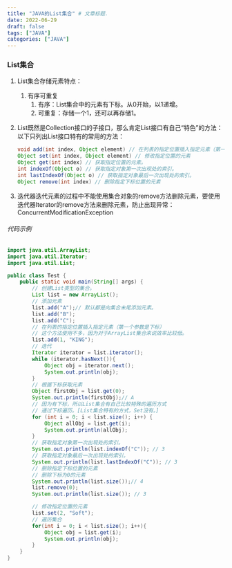 ```yaml
---
title: "JAVA的List集合" # 文章标题.
date: 2022-06-29
draft: false
tags: ["JAVA"]
categories: ["JAVA"]
---
```


### List集合

1. List集合存储元素特点：

   1. 有序可重复
      1. 有序：List集合中的元素有下标。从0开始，以1递增。
      2. 可重复：存储一个1，还可以再存储1。

2. List既然是Collection接口的子接口，那么肯定List接口有自己“特色”的方法：以下只列出List接口特有的常用的方法：

   ```java
   void add(int index, Object element) // 在列表的指定位置插入指定元素（第一个参数是下标）
   Object set(int index, Object element) // 修改指定位置的元素
   Object get(int index) // 获取指定位置的元素。
   int indexOf(Object o) // 获取指定对象第一次出现处的索引。
   int lastIndexOf(Object o) // 获取指定对象最后一次出现处的索引。
   Object remove(int index) // 删除指定下标位置的元素
   ```
   
3. 迭代器迭代元素的过程中不能使用集合对象的remove方法删除元素，要使用迭代器Iterator的remove方法来删除元素，防止出现异常：ConcurrentModificationException


###### 代码示例

```java
import java.util.ArrayList;
import java.util.Iterator;
import java.util.List;

public class Test {
    public static void main(String[] args) {
        // 创建List类型的集合。
        List list = new ArrayList();
        // 添加元素
        list.add("A");// 默认都是向集合末尾添加元素。
        list.add("B");
        list.add("C");
        // 在列表的指定位置插入指定元素（第一个参数是下标）
        // 这个方法使用不多，因为对于ArrayList集合来说效率比较低。
        list.add(1, "KING");
        // 迭代
        Iterator iterator = list.iterator();
        while (iterator.hasNext()){
            Object obj = iterator.next();
            System.out.println(obj);
        }
        // 根据下标获取元素
        Object firstObj = list.get(0);
        System.out.println(firstObj);// A
        // 因为有下标，所以List集合有自己比较特殊的遍历方式
        // 通过下标遍历。[List集合特有的方式，Set没有。]
        for (int i = 0; i < list.size(); i++) {
            Object allObj = list.get(i);
            System.out.println(allObj);
        }
        // 获取指定对象第一次出现处的索引。
        System.out.println(list.indexOf("C")); // 3
        // 获取指定对象最后一次出现处的索引。
        System.out.println(list.lastIndexOf("C")); // 3
        // 删除指定下标位置的元素
        // 删除下标为0的元素
        System.out.println(list.size());// 4
        list.remove(0);
        System.out.println(list.size()); // 3

        // 修改指定位置的元素
        list.set(2, "Soft");
        // 遍历集合
        for(int i = 0; i < list.size(); i++){
            Object obj = list.get(i);
            System.out.println(obj);
        }
    }
}
```

